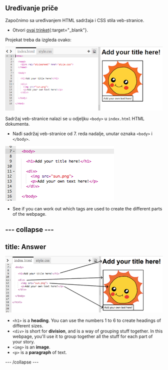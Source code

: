 ## Uređivanje priče

Započnimo sa uređivanjem HTML sadržaja i CSS stila veb-stranice.

+ Otvori [ovaj trinket](http://jumpto.cc/web-story){:target="_blank"}.

Projekat treba da izgleda ovako:

![screenshot](images/story-starter.png)

Sadržaj veb-stranice nalazi se u odjeljku `<body>` u `index.html` HTML dokumenta.

+ Nađi sadržaj veb-stranice od 7. reda nadalje, unutar oznaka `<body>` i `</body>`.

![screenshot](images/story-html.png)

+ See if you can work out which tags are used to create the different parts of the webpage.

## \--- collapse \---

## title: Answer

![screenshot](images/story-elements.png)

+ `<h1>` is a **heading**. You can use the numbers 1 to 6 to create headings of different sizes.
+ `<div>` is short for **division**, and is a way of grouping stuff together. In this webpage, you'll use it to group together all the stuff for each part of your story.
+ `<img>` is an **image**.
+ `<p>` is a **paragraph** of text.

\--- /collapse \---